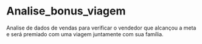# Analise_bonus_viagem
 Analise de dados de vendas para verificar o vendedor que alcançou a meta e  será premiado com uma viagem juntamente com sua família.
